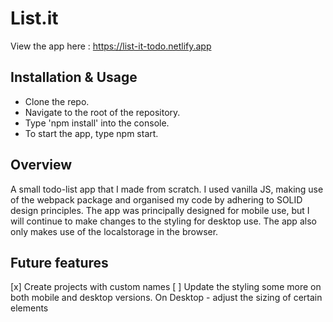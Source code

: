 # List.it

View the app here : https://list-it-todo.netlify.app

## Installation & Usage

 * Clone the repo.
 * Navigate to the root of the repository.
 * Type 'npm install' into the console.
 * To start the app, type npm start.

## Overview

A small todo-list app that I made from scratch. I used vanilla JS, making use of the webpack package and organised my code by adhering to SOLID design principles.
The app was principally designed for mobile use, but I will continue to make changes to the styling for desktop use. The app also only makes use of the localstorage in the browser.

## Future features

[x] Create projects with custom names
[ ] Update the styling some more on both mobile and desktop versions. On Desktop - adjust the sizing of certain elements
